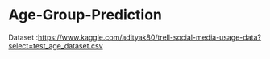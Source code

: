 # Age-Group-Prediction
Dataset :https://www.kaggle.com/adityak80/trell-social-media-usage-data?select=test_age_dataset.csv
